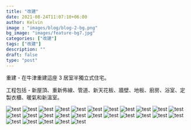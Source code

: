 ```yaml
---
title: "改建"
date: 2021-08-24T11:07:10+06:00
author: Kelvin
image : "images/blog/blog-2-bg.png"
bg_image: "images/feature-bg7.jpg"
categories: ["改建"]
tags: ["改建"]
description: ""
draft: false
type: "post"
---
```


重建 - 在牛津重建這座 3 居室半獨立式住宅。

工程包括 - 新屋頂、重新佈線、管道、新天花板、牆壁、地板、廚房、浴室、定製衣櫃、暖氣和新溫室。

![test](/images/blog/blog-2%20(1).jpg)
![test](/images/blog/blog-2%20(2).jpg)
![test](/images/blog/blog-2%20(3).jpg)
![test](/images/blog/blog-2%20(4).jpg)
![test](/images/blog/blog-2%20(5).jpg)
![test](/images/blog/blog-2%20(6).jpg)
![test](/images/blog/blog-2%20(7).jpg)
![test](/images/blog/blog-2%20(8).jpg)
![test](/images/blog/blog-2%20(9).jpg)
![test](/images/blog/blog-2%20(10).jpg)
![test](/images/blog/blog-2%20(11).jpg)
![test](/images/blog/blog-2%20(12).jpg)
![test](/images/blog/blog-2%20(13).jpg)
![test](/images/blog/blog-2%20(14).jpg)
![test](/images/blog/blog-2%20(15).jpg)
![test](/images/blog/blog-2%20(16).jpg)
![test](/images/blog/blog-2%20(17).jpg)
![test](/images/blog/blog-2%20(18).jpg)
![test](/images/blog/blog-2%20(19).jpg)
![test](/images/blog/blog-2%20(20).jpg)
![test](/images/blog/blog-2%20(21).jpg)
![test](/images/blog/blog-2%20(22).jpg)
![test](/images/blog/blog-2%20(23).jpg)
![test](/images/blog/blog-2%20(24).jpg)
![test](/images/blog/blog-2%20(25).jpg)
![test](/images/blog/blog-2%20(26).jpg)
![test](/images/blog/blog-2%20(27).jpg)